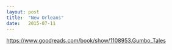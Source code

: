 ```yaml
---
layout: post
title:  "New Orleans"
date:   2015-07-11
---
```



https://www.goodreads.com/book/show/1108953.Gumbo_Tales
